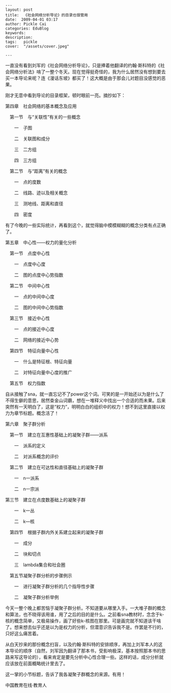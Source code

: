 
    ---
    layout: post  
    title:  《社会网络分析导论》的目录也很管用  
    date:  2009-04-01 03:17  
    author: Pickle Cai  
    categories: EduBlog  
    keywords: 
    description:   
    tags:	pickle   
    cover:  "/assets/cover.jpeg"  

    ---  
    
一直没有看到刘军的《社会网络分析导论》，只是捧着他翻译的约翰·斯科特的《社会网络分析法》啃了一整个冬天。现在觉得挺奇怪的，我为什么居然没有想到要去买一本导论来呢？连《漫话东坡》都买了！这大概是由于那会儿对题目没感觉的恶果。



刚才无意中看到导论的目录框架，顿时眼前一亮。摘抄如下：





第四章　社会网络的基本概念及应用

　第一节　与“关联性”有关的一些概念

　　一　子图

　　二　关联图和成分

　　三　二方组

　　四　三方组

　第二节　与“距离”有关的概念

　　一　点的度数

　　二　线路、迹以及相关概念

　　三　测地线、距离和直径

　　四　密度





有了今晚的一些实际统计，再看到这个，就觉得脑中模模糊糊的概念分类有点正确了。





第五章　中心性——权力的量化分析

　第一节　点度中心性

　　一　点度中心度

　　二　图的点度中心势指数

　第二节　中间中心性

　　一　点的中间中心度

　　二　图的中间中心势指数

　第三节　接近中心性

　　一　点的接近中心度

　　二　网络的接近中心势

　第四节　特征向量中心性

　　一　什么是特征根、特征向量

　　二　对特征向量中心度的推广

　第五节　权力指数





 



 



自从接触了sna，就一直忘记不了power这个词。可笑的是一开始还以为是什么了不得生僻的意思，居然查金山词霸，想在一堆释义中找出一个合适的而未果。后来突然有一天明白了，这是“权力”，明明白白的组织中的权力！想不到这里直接以权力为章节标题。概念活了！





第六章　聚子群分析

　第一节　建立在互惠性基础上的凝聚子群——派系

　　一　派系的定义

　　二　对派系概念的评价

　第二节　建立在可达性和直径基础上的凝聚子群

　　一　n一派系

　　二　n一宗派

第三节　建立在点度数基础上的凝聚子群

　　一　k一丛

　　二　k—核

　第四节　根据子群内外关系建立起来的凝聚子群

　　一　成分

　　二　块和切点

　　三　lambda集合和社会圈

　第五节凝聚子群分析的步骤例示

　　一　进行凝聚子群分析的几个指导性步骤

　　二　凝聚子群分析举例





 



今天一整个晚上都苦恼于凝聚子群分析。不知道要从哪里入手。一大堆子群的概念和算法，也不晓得该用谁，用了之后的目的是什么。之前看sna教材时，念念于k-核的概念简单，又极易操作，画了好些k-核图在那里。可是画完就不知道该干啥了。想来想去似乎还是以为是权力的分析，但潜意识告诉我不是。作罢是不行的，只好这么痛苦着。



从白天抄来的那份概念扫盲，以及约翰·斯科特的安排顺序，再加上刘军本人的这本导论的顺序（自然，刘军因为翻译了那本书，受影响极深，基本按照那本书的思路来写这导论的），看来肯定是要先分析中心性合理一些。这样的话，成分分析就应该放在前面概略统计里去了。



这一掌的小节标题，告诉了我各凝聚子群概念的来源。有用！



		    
 中国教育在线·教育人

